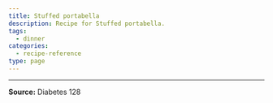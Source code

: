 ```yaml
---
title: Stuffed portabella
description: Recipe for Stuffed portabella.
tags:
  - dinner
categories:
  - recipe-reference
type: page
---
```


---

**Source:** Diabetes 128
